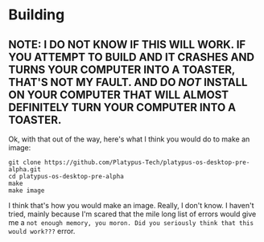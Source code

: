 # Building
## NOTE: I DO NOT KNOW IF THIS WILL WORK. IF YOU ATTEMPT TO BUILD AND IT CRASHES AND TURNS YOUR COMPUTER INTO A TOASTER, THAT'S NOT MY FAULT. AND DO ***NOT*** INSTALL ON YOUR COMPUTER THAT WILL ALMOST DEFINITELY TURN YOUR COMPUTER INTO A TOASTER.
Ok, with that out of the way, here's what I think you would do to make an image:
```shell
git clone https://github.com/Platypus-Tech/platypus-os-desktop-pre-alpha.git
cd platypus-os-desktop-pre-alpha
make
make image
```
I think that's how you would make an image. Really, I don't know. I haven't tried, mainly because I'm scared that the mile long list of errors would give me a `not enough memory, you moron. Did you seriously think that this would work???` error.
